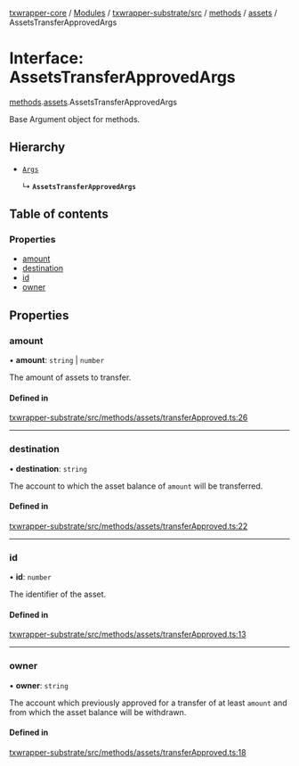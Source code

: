 [txwrapper-core](../README.md) / [Modules](../modules.md) / [txwrapper-substrate/src](../modules/txwrapper_substrate_src.md) / [methods](../modules/txwrapper_substrate_src.methods.md) / [assets](../modules/txwrapper_substrate_src.methods.assets.md) / AssetsTransferApprovedArgs

# Interface: AssetsTransferApprovedArgs

[methods](../modules/txwrapper_substrate_src.methods.md).[assets](../modules/txwrapper_substrate_src.methods.assets.md).AssetsTransferApprovedArgs

Base Argument object for methods.

## Hierarchy

- [`Args`](../modules/txwrapper_core_src.md#args)

  ↳ **`AssetsTransferApprovedArgs`**

## Table of contents

### Properties

- [amount](txwrapper_substrate_src.methods.assets.AssetsTransferApprovedArgs.md#amount)
- [destination](txwrapper_substrate_src.methods.assets.AssetsTransferApprovedArgs.md#destination)
- [id](txwrapper_substrate_src.methods.assets.AssetsTransferApprovedArgs.md#id)
- [owner](txwrapper_substrate_src.methods.assets.AssetsTransferApprovedArgs.md#owner)

## Properties

### amount

• **amount**: `string` \| `number`

The amount of assets to transfer.

#### Defined in

[txwrapper-substrate/src/methods/assets/transferApproved.ts:26](https://github.com/paritytech/txwrapper-core/blob/fe8eeb2/packages/txwrapper-substrate/src/methods/assets/transferApproved.ts#L26)

___

### destination

• **destination**: `string`

The account to which the asset balance of `amount` will be transferred.

#### Defined in

[txwrapper-substrate/src/methods/assets/transferApproved.ts:22](https://github.com/paritytech/txwrapper-core/blob/fe8eeb2/packages/txwrapper-substrate/src/methods/assets/transferApproved.ts#L22)

___

### id

• **id**: `number`

The identifier of the asset.

#### Defined in

[txwrapper-substrate/src/methods/assets/transferApproved.ts:13](https://github.com/paritytech/txwrapper-core/blob/fe8eeb2/packages/txwrapper-substrate/src/methods/assets/transferApproved.ts#L13)

___

### owner

• **owner**: `string`

The account which previously approved for a transfer of at least `amount` and
from which the asset balance will be withdrawn.

#### Defined in

[txwrapper-substrate/src/methods/assets/transferApproved.ts:18](https://github.com/paritytech/txwrapper-core/blob/fe8eeb2/packages/txwrapper-substrate/src/methods/assets/transferApproved.ts#L18)
